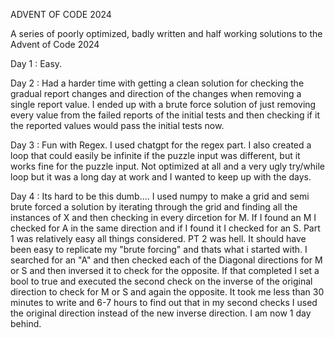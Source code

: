 ADVENT OF CODE 2024

A series of poorly optimized, badly written and half working solutions to the Advent of Code 2024

Day 1 : Easy. 

Day 2 : Had a harder time with getting a clean solution for checking the gradual report changes and direction of the changes when removing a single report value. I ended up with a brute force solution of just removing every value from the failed reports of the initial tests and then checking if it the reported values would pass the initial tests now.

Day 3 : Fun with Regex. I used chatgpt for the regex part. I also created a loop that could easily be infinite if the puzzle input was different, but it works fine for the puzzle input. Not optimized at all and a very ugly try/while loop but it was a long day at work and I wanted to keep up with the days.

Day 4 : Its hard to be this dumb.... I used numpy to make a grid and semi brute forced a solution by iterating through the grid and finding all the instances of X and then checking in every dircetion for M. If I found an M I checked for A in the same direction and if I found it I checked for an S. Part 1 was relatively easy all things considered. PT 2 was hell. It should have been easy to replicate my "brute forcing" and thats what i started with. I searched for an "A" and then checked each of the Diagonal directions for M or S and then inversed it to check for the opposite. If that completed I set a bool to true and executed the second check on the inverse of the original direction to check for M or S and again the opposite. It took me less than 30 minutes to write and 6-7 hours to find out that in my second checks I used the original direction instead of the new inverse direction. I am now 1 day behind. 
